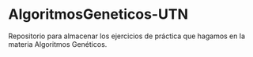 # AlgoritmosGeneticos-UTN
Repositorio para almacenar los ejercicios de práctica que hagamos en la materia Algoritmos Genéticos.
